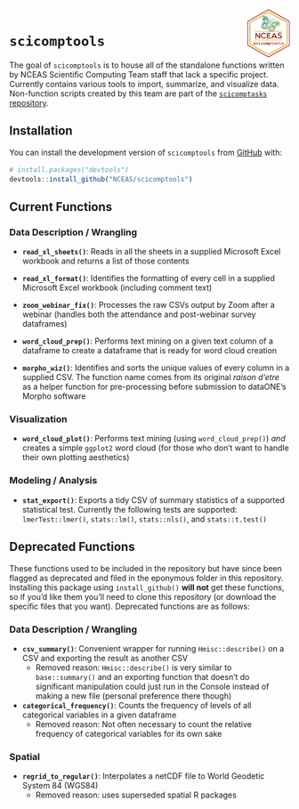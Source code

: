 
<!-- README.md is generated from README.Rmd. Please edit that file -->

<img src = "inst/images/scicomptools_hex.png" align = "right" width = "15%" />

# `scicomptools`

<!-- badges: start -->
<!-- badges: end -->

The goal of `scicomptools` is to house all of the standalone functions
written by NCEAS Scientific Computing Team staff that lack a specific
project. Currently contains various tools to import, summarize, and
visualize data. Non-function scripts created by this team are part of
the [`scicomptasks`
repository](https://github.com/NCEAS/scicomptasks#readme).

## Installation

You can install the development version of `scicomptools` from
[GitHub](https://github.com/) with:

``` r
# install.packages("devtools")
devtools::install_github("NCEAS/scicomptools")
```

## Current Functions

### Data Description / Wrangling

-   **`read_xl_sheets()`**: Reads in all the sheets in a supplied
    Microsoft Excel workbook and returns a list of those contents

-   **`read_xl_format()`**: Identifies the formatting of every cell in a
    supplied Microsoft Excel workbook (including comment text)

-   **`zoom_webinar_fix()`**: Processes the raw CSVs output by Zoom
    after a webinar (handles both the attendance and post-webinar survey
    dataframes)

-   **`word_cloud_prep()`**: Performs text mining on a given text column
    of a dataframe to create a dataframe that is ready for word cloud
    creation

-   **`morpho_wiz()`**: Identifies and sorts the unique values of every
    column in a supplied CSV. The function name comes from its original
    *raison d’etre* as a helper function for pre-processing before
    submission to dataONE’s Morpho software

### Visualization

-   **`word_cloud_plot()`**: Performs text mining (using
    `word_cloud_prep()`) *and* creates a simple `ggplot2` word cloud
    (for those who don’t want to handle their own plotting aesthetics)

### Modeling / Analysis

-   **`stat_export()`**: Exports a tidy CSV of summary statistics of a
    supported statistical test. Currently the following tests are
    supported: `lmerTest::lmer()`, `stats::lm()`, `stats::nls()`, and
    `stats::t.test()`

## Deprecated Functions

These functions used to be included in the repository but have since
been flagged as deprecated and filed in the eponymous folder in this
repository. Installing this package using `install_github()` **will
not** get these functions, so if you’d like them you’ll need to clone
this repository (or download the specific files that you want).
Deprecated functions are as follows:

### Data Description / Wrangling

-   **`csv_summary()`**: Convenient wrapper for running
    `Hmisc::describe()` on a CSV and exporting the result as another CSV
    -   Removed reason: `Hmisc::describe()` is very similar to
        `base::summary()` and an exporting function that doesn’t do
        significant manipulation could just run in the Console instead
        of making a new file (personal preference there though)
-   **`categorical_frequency()`**: Counts the frequency of levels of all
    categorical variables in a given dataframe
    -   Removed reason: Not often necessary to count the relative
        frequency of categorical variables for its own sake

### Spatial

-   **`regrid_to_regular()`**: Interpolates a netCDF file to World
    Geodetic System 84 (WGS84)
    -   Removed reason: uses superseded spatial R packages
